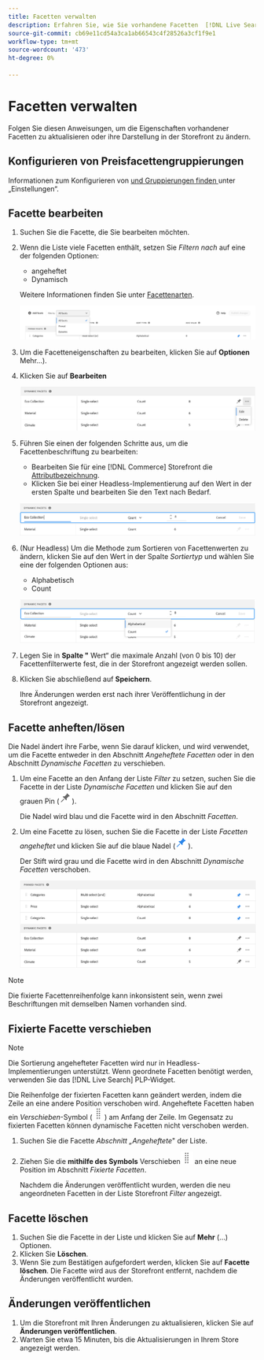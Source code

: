 ```yaml
---
title: Facetten verwalten
description: Erfahren Sie, wie Sie vorhandene Facetten  [!DNL Live Search] .
source-git-commit: cb69e11cd54a3ca1ab66543c4f28526a3cf1f9e1
workflow-type: tm+mt
source-wordcount: '473'
ht-degree: 0%

---
```


# Facetten verwalten

Folgen Sie diesen Anweisungen, um die Eigenschaften vorhandener Facetten zu aktualisieren oder ihre Darstellung in der Storefront zu ändern.

## Konfigurieren von Preisfacettengruppierungen

Informationen zum Konfigurieren von [ und Gruppierungen finden ](settings.md) unter „Einstellungen“.

## Facette bearbeiten

1. Suchen Sie die Facette, die Sie bearbeiten möchten.
1. Wenn die Liste viele Facetten enthält, setzen Sie *Filtern nach* auf eine der folgenden Optionen:

   * angeheftet
   * Dynamisch

   Weitere Informationen finden Sie unter [Facettenarten](facets-type.md).

   ![Filterfacetten](assets/facets-filter-by-cropped.png)

1. Um die Facetteneigenschaften zu bearbeiten, klicken Sie auf **Optionen** Mehr…).
1. Klicken Sie auf **Bearbeiten**

   ![Optionen bearbeiten](assets/facet-edit-menu.png)

1. Führen Sie einen der folgenden Schritte aus, um die Facettenbeschriftung zu bearbeiten:

   * Bearbeiten Sie für eine [!DNL Commerce] Storefront die [Attributbezeichnung](https://experienceleague.adobe.com/docs/commerce-admin/catalog/product-attributes/product-attributes.html?lang=de).
   * Klicken Sie bei einer Headless-Implementierung auf den Wert in der ersten Spalte und bearbeiten Sie den Text nach Bedarf.

   ![Bezeichnung bearbeiten](assets/facet-edit-label.png)

1. (Nur Headless) Um die Methode zum Sortieren von Facettenwerten zu ändern, klicken Sie auf den Wert in der Spalte *Sortiertyp* und wählen Sie eine der folgenden Optionen aus:

   * Alphabetisch
   * Count

   ![Anzahl bearbeiten](assets/facets-edit-count.png)

1. Legen Sie in **Spalte &quot;** Wert“ die maximale Anzahl (von 0 bis 10) der Facettenfilterwerte fest, die in der Storefront angezeigt werden sollen.
1. Klicken Sie abschließend auf **Speichern**.

   Ihre Änderungen werden erst nach ihrer Veröffentlichung in der Storefront angezeigt.

## Facette anheften/lösen

Die Nadel ändert ihre Farbe, wenn Sie darauf klicken, und wird verwendet, um die Facette entweder in den Abschnitt *Angeheftete Facetten* oder in den Abschnitt *Dynamische Facetten* zu verschieben.

1. Um eine Facette an den Anfang der Liste *Filter* zu setzen, suchen Sie die Facette in der Liste *Dynamische Facetten* und klicken Sie auf den grauen Pin (![Pin-Auswahl](assets/btn-pin-gray.png)).

   Die Nadel wird blau und die Facette wird in den Abschnitt *Facetten*.

1. Um eine Facette zu lösen, suchen Sie die Facette in der Liste *Facetten angeheftet* und klicken Sie auf die blaue Nadel (![Nadel-Selektor](assets/btn-pin-blue.png)).

   Der Stift wird grau und die Facette wird in den Abschnitt *Dynamische Facetten* verschoben.

   ![Angeheftete und dynamische Facetten](assets/facets-pinned-unpinned.png)

>[!NOTE]
>
>Die fixierte Facettenreihenfolge kann inkonsistent sein, wenn zwei Beschriftungen mit demselben Namen vorhanden sind.

## Fixierte Facette verschieben

>[!NOTE]
>
>Die Sortierung angehefteter Facetten wird nur in Headless-Implementierungen unterstützt. Wenn geordnete Facetten benötigt werden, verwenden Sie das [!DNL Live Search] PLP-Widget.

Die Reihenfolge der fixierten Facetten kann geändert werden, indem die Zeile an eine andere Position verschoben wird. Angeheftete Facetten haben ein *Verschieben*-Symbol (![Auswahl verschieben](assets/btn-move.png)) am Anfang der Zeile. Im Gegensatz zu fixierten Facetten können dynamische Facetten nicht verschoben werden.

1. Suchen Sie die Facette *Abschnitt „Angeheftete*&quot; der Liste.
1. Ziehen Sie die **mithilfe des Symbols** Verschieben![ (Auswahl verschieben](assets/btn-move.png) an eine neue Position im Abschnitt *Fixierte Facetten*.

   Nachdem die Änderungen veröffentlicht wurden, werden die neu angeordneten Facetten in der Liste Storefront *Filter* angezeigt.

## Facette löschen

1. Suchen Sie die Facette in der Liste und klicken Sie auf **Mehr** (…) Optionen.
1. Klicken Sie **Löschen**.
1. Wenn Sie zum Bestätigen aufgefordert werden, klicken Sie auf **Facette löschen**.
Die Facette wird aus der Storefront entfernt, nachdem die Änderungen veröffentlicht wurden.

## Änderungen veröffentlichen

1. Um die Storefront mit Ihren Änderungen zu aktualisieren, klicken Sie auf **Änderungen veröffentlichen**.
1. Warten Sie etwa 15 Minuten, bis die Aktualisierungen in Ihrem Store angezeigt werden.
